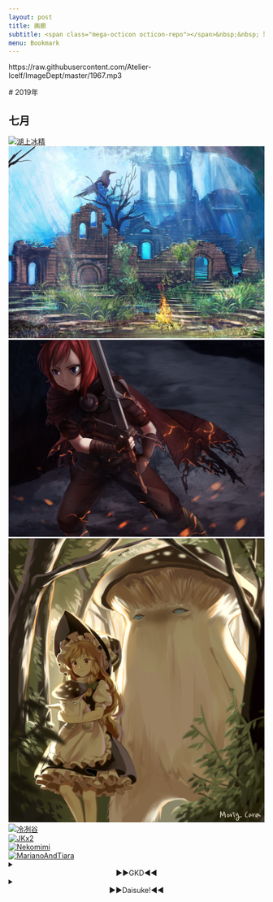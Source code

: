 ```yaml
---
layout: post
title: 画廊
subtitle: <span class="mega-octicon octicon-repo"></span>&nbsp;&nbsp; 雅俗共赏
menu: Bookmark
---
```

<p>https://raw.githubusercontent.com/Atelier-Icelf/ImageDept/master/1967.mp3</p>
# 2019年
  
## 七月
<div class="row">

<div class="col-sm-6 col-md-3">
<a href="https://github.com/Atelier-Icelf/ImageDept/raw/master/Anime/Cirno_50921982.jpg" target="_blank" class="thumbnail">
<img src="https://github.com/Atelier-Icelf/ImageDept/raw/master/Anime/Cirno_50921982.jpg"
alt="湖上冰精">
</a>
</div>

<div class="col-sm-6 col-md-3">
<a href="https://raw.githubusercontent.com/Atelier-Icelf/ImageDept/master/Anime/FirelinkShrine.png" target="_blank" class="thumbnail">
<img src="https://raw.githubusercontent.com/Atelier-Icelf/ImageDept/master/Anime/FirelinkShrine.png"
alt="火鸡场">
</a>
</div>

<div class="col-sm-6 col-md-3">
<a href="https://raw.githubusercontent.com/Atelier-Icelf/ImageDept/master/images/Darksouls/Dark-Souls-3-Dark-Souls-%D1%84%D1%8D%D0%BD%D0%B4%D0%BE%D0%BC%D1%8B-crossover-3210995.png" target="_blank" class="thumbnail">
<img src="https://raw.githubusercontent.com/Atelier-Icelf/ImageDept/master/images/Darksouls/Dark-Souls-3-Dark-Souls-%D1%84%D1%8D%D0%BD%D0%B4%D0%BE%D0%BC%D1%8B-crossover-3210995.png"
alt="ds3">
</a>
</div>

<div class="col-sm-6 col-md-3">
<a href="https://raw.githubusercontent.com/Atelier-Icelf/ImageDept/master/images/Darksouls/Anime-Silence-Girl-Kirisame-Marisa-Touhou-Project-3188943.png" target="_blank" class="thumbnail">
<img src="https://raw.githubusercontent.com/Atelier-Icelf/ImageDept/master/images/Darksouls/Anime-Silence-Girl-Kirisame-Marisa-Touhou-Project-3188943.png"
alt="ds3-2">
</a>
</div>

<div class="col-sm-6 col-md-3">
<a href="https://github.com/Atelier-Icelf/ImageDept/raw/master/images/Darksouls/%E5%86%B7%E5%86%BD%E8%B0%B7.png" target="_blank" class="thumbnail">
<img src="https://github.com/Atelier-Icelf/ImageDept/raw/master/images/Darksouls/%E5%86%B7%E5%86%BD%E8%B0%B7.png"
alt="冷冽谷">
</a>
</div>


<div class="col-sm-6 col-md-3">
<a href="https://raw.githubusercontent.com/Atelier-Icelf/ImageDept/master/Anime/JKx2.jpg" target="_blank" class="thumbnail">
<img src="https://raw.githubusercontent.com/Atelier-Icelf/ImageDept/master/Anime/JKx2.jpg"
alt="JKx2">
</a>
</div>

<div class="col-sm-6 col-md-3">
<a href="https://github.com/Atelier-Icelf/ImageDept/raw/master/Anime/Nekomimi.png" target="_blank" class="thumbnail">
<img src="https://github.com/Atelier-Icelf/ImageDept/raw/master/Anime/Nekomimi.png"
alt="Nekomimi">
</a>
</div>

<div class="col-sm-6 col-md-3">
<a href="https://github.com/Atelier-Icelf/ImageDept/raw/master/Anime/MarianoAndTiara.png" target="_blank" class="thumbnail">
<img src="https://github.com/Atelier-Icelf/ImageDept/raw/master/Anime/MarianoAndTiara.png"
alt="MarianoAndTiara">
</a>
</div>




</div>


<details>
  <summary><div class="text" style=" text-align:center;">▶▶GKD◀◀</div></summary>

  <div class="row">

  <div class="col-sm-6 col-md-3">
  <a href="https://raw.githubusercontent.com/Atelier-Icelf/ImageDept/master/Anime/5ro/MarianoAndTiara_ero.png" target="_blank" class="thumbnail">
  <img src="https://raw.githubusercontent.com/Atelier-Icelf/ImageDept/master/Anime/5ro/MarianoAndTiara_ero.png"  alt="MarianoAndTiara_ero" /> 
  </a>
  </div>
   
  <div class="col-sm-6 col-md-3">
  <a href="https://raw.githubusercontent.com/Atelier-Icelf/ImageDept/master/Anime/5ro/yande.re%20257970%20bottomless%20breasts%20cum%20dress_shirt%20galette%20k-ko%20nadeshiko_futaba%20nipples%20no_bra%20onii-chan_sharing%20open_shirt.jpg" target="_blank" class="thumbnail">
  <img src="https://raw.githubusercontent.com/Atelier-Icelf/ImageDept/master/Anime/5ro/yande.re%20257970%20bottomless%20breasts%20cum%20dress_shirt%20galette%20k-ko%20nadeshiko_futaba%20nipples%20no_bra%20onii-chan_sharing%20open_shirt.jpg"  alt="MarianoAndTiara_ero" /> 
  </a>
  </div>

</div>
</details>


<details>
  <summary><div class="text" style=" text-align:center;">▶▶Daisuke!◀◀</div></summary>

  <div class="row">

  <div class="col-sm-6 col-md-3">
  <a href="https://raw.githubusercontent.com/Atelier-Icelf/ImageDept/master/images/Others/daisuke.gif" target="_blank" class="thumbnail">
  <img src="https://raw.githubusercontent.com/Atelier-Icelf/ImageDept/master/images/Others/daisuke.gif"
  alt="disuke">
  </a>
  </div>
  
</div>
</details>









<!-- # 2019年
<details>
  <summary><h1 style="font-size:200%">▶七月◀</h1></summary>

  <img src="https://github.com/Atelier-Icelf/ImageDept/raw/master/Anime/Cirno_50921982.jpg"  alt="湖上冰精" /> 
  <img src="https://raw.githubusercontent.com/Atelier-Icelf/ImageDept/master/Anime/FirelinkShrine.png"  alt="火鸡场" /> 
  <img src="https://raw.githubusercontent.com/Atelier-Icelf/ImageDept/master/Anime/JKx2.jpg"  alt="jkx2" /> 
  <img src="https://github.com/Atelier-Icelf/ImageDept/raw/master/Anime/Nekomimi.png"  alt="Nekomimi" /> 
  <img src="https://github.com/Atelier-Icelf/ImageDept/raw/master/Anime/MarianoAndTiara.png"  alt="MarianoAndTiara" /> 

<details>
  <summary><div class="text" style=" text-align:center;"><h1 style="font-size:150%">▶▶GKD◀◀</h1></div></summary>

  <img src="https://raw.githubusercontent.com/Atelier-Icelf/ImageDept/master/Anime/5ro/MarianoAndTiara_ero.png"  alt="MarianoAndTiara_ero" /> 
</details>
  
<details>
  <summary><div class="text" style=" text-align:center;"><h1 style="font-size:150%">▶▶GKD◀◀</h1></div></summary>

  <img src="https://raw.githubusercontent.com/Atelier-Icelf/ImageDept/master/Anime/5ro/yande.re%20257970%20bottomless%20breasts%20cum%20dress_shirt%20galette%20k-ko%20nadeshiko_futaba%20nipples%20no_bra%20onii-chan_sharing%20open_shirt.jpg"  alt="ero1" /> 
  <img src="https://raw.githubusercontent.com/Atelier-Icelf/ImageDept/master/Anime/5ro/yande.re%20257695%20partial_scan%20raw_scan.jpg"  alt="ero2" /> 
</details>
 
  <img src="https://raw.githubusercontent.com/Atelier-Icelf/ImageDept/master/images/Darksouls/Dark-Souls-3-Dark-Souls-%D1%84%D1%8D%D0%BD%D0%B4%D0%BE%D0%BC%D1%8B-crossover-3210995.png"  alt="ds3" /> 
  <img src="https://raw.githubusercontent.com/Atelier-Icelf/ImageDept/master/images/Darksouls/Anime-Silence-Girl-Kirisame-Marisa-Touhou-Project-3188943.png"  alt="ds3-2" /> 
  <img src="https://github.com/Atelier-Icelf/ImageDept/raw/master/images/Darksouls/%E5%86%B7%E5%86%BD%E8%B0%B7.png"  alt="冷冽谷" /> 
  
<details>
  <summary><div class="text" style=" text-align:center;"><h1 style="font-size:150%">▶▶Daisuke!◀◀</h1></div></summary>
  
  <img src="https://raw.githubusercontent.com/Atelier-Icelf/ImageDept/master/images/Others/daisuke.gif"  alt="daisuke" /> 
</details>

</details>



 -->